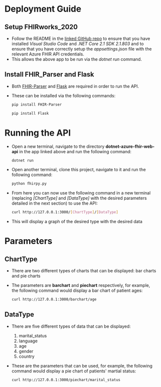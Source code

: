 # Deployment Guide
## Setup FHIRworks_2020
- Follow the README in the [linked GitHub repo](https://github.com/goshdrive/FHIRworks_2020) to ensure that you have installed *Visual Studio Code* and *.NET Core 2.1 SDK 2.1.803* and to ensure that you have correctly setup the *appsettings.json* file with the relevant Azure FHIR API credentials.
- This allows the above app to be run via the *dotnet run* command.
## Install FHIR_Parser and Flask
- Both [FHIR-Parser](https://pypi.org/project/FHIR-Parser/) and [Flask](https://pypi.org/project/Flask/) are required in order to run the API.
- These can be installed via the following commands: 

    ```bash
    pip install FHIR-Parser
    ```
    ```bash
    pip install Flask
    ```

# Running the API
- Open a new terminal, navigate to the directory **dotnet-azure-fhir-web-api** in the app linked above and run the following command:

    ```bash
    dotnet run
    ```
    
- Open another terminal, clone this project, navigate to it and run the following command:

    ```bash
    python fhirpy.py
    ```

- From here you can now use the following command in a new terminal (replacing *[ChartType]* and *[DataType]* with the desired parameters detailed in the next section) to use the API:

    ```bash
    curl http://127.0.0.1:3000/[ChartType]/[DataType]
    ```
 
- This will display a graph of the desired type with the desired data

# Parameters
## ChartType
- There are two different types of charts that can be displayed: bar charts and pie charts
- The parameters are **barchart** and **piechart** respectively, for example, the following command would display a bar chart of patient ages:

    ```bash
    curl http://127.0.0.1:3000/barchart/age
    ```

## DataType
- There are five different types of data that can be displayed:
  1. marital_status
  2. language
  3. age
  4. gender
  5. country
- These are the parameters that can be used, for example, the following command would display a pie chart of patients' martial status:

    ```bash
    curl http://127.0.0.1:3000/piechart/marital_status
    ```
